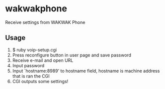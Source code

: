 wakwakphone
===========

Receive settings from WAKWAK Phone

Usage
-----

1. $ ruby voip-setup.cgi
2. Press reconfigure button in user page and save password
3. Receive e-mail and open URL
4. Input password
5. Input `hostname:8989' to hostname field, hostname is machine address that is ran the CGI
6. CGI outputs some settings!


